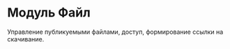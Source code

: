 Модуль Файл
====================

Управление публикуемыми файлами, доступ, формирование ссылки на скачивание.